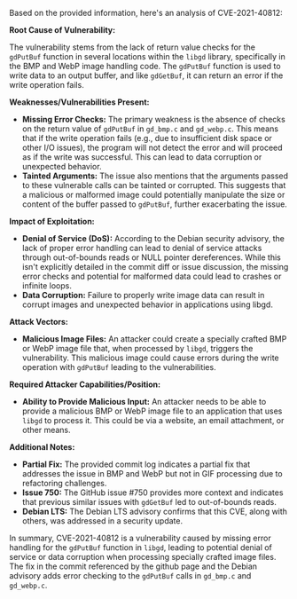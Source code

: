 Based on the provided information, here's an analysis of CVE-2021-40812:

**Root Cause of Vulnerability:**

The vulnerability stems from the lack of return value checks for the `gdPutBuf` function in several locations within the `libgd` library, specifically in the BMP and WebP image handling code. The `gdPutBuf` function is used to write data to an output buffer, and like `gdGetBuf`, it can return an error if the write operation fails.

**Weaknesses/Vulnerabilities Present:**

- **Missing Error Checks:** The primary weakness is the absence of checks on the return value of `gdPutBuf` in `gd_bmp.c` and `gd_webp.c`. This means that if the write operation fails (e.g., due to insufficient disk space or other I/O issues), the program will not detect the error and will proceed as if the write was successful. This can lead to data corruption or unexpected behavior.
- **Tainted Arguments:** The issue also mentions that the arguments passed to these vulnerable calls can be tainted or corrupted. This suggests that a malicious or malformed image could potentially manipulate the size or content of the buffer passed to `gdPutBuf`, further exacerbating the issue.

**Impact of Exploitation:**

- **Denial of Service (DoS):** According to the Debian security advisory, the lack of proper error handling can lead to denial of service attacks through out-of-bounds reads or NULL pointer dereferences. While this isn't explicitly detailed in the commit diff or issue discussion, the missing error checks and potential for malformed data could lead to crashes or infinite loops.
- **Data Corruption:**  Failure to properly write image data can result in corrupt images and unexpected behavior in applications using libgd.

**Attack Vectors:**

- **Malicious Image Files:** An attacker could create a specially crafted BMP or WebP image file that, when processed by `libgd`, triggers the vulnerability. This malicious image could cause errors during the write operation with `gdPutBuf` leading to the vulnerabilities.

**Required Attacker Capabilities/Position:**

- **Ability to Provide Malicious Input:** An attacker needs to be able to provide a malicious BMP or WebP image file to an application that uses `libgd` to process it. This could be via a website, an email attachment, or other means.

**Additional Notes:**

- **Partial Fix:** The provided commit log indicates a partial fix that addresses the issue in BMP and WebP but not in GIF processing due to refactoring challenges.
- **Issue 750:** The GitHub issue #750 provides more context and indicates that previous similar issues with `gdGetBuf` led to out-of-bounds reads.
- **Debian LTS:** The Debian LTS advisory confirms that this CVE, along with others, was addressed in a security update.

In summary, CVE-2021-40812 is a vulnerability caused by missing error handling for the `gdPutBuf` function in `libgd`, leading to potential denial of service or data corruption when processing specially crafted image files. The fix in the commit referenced by the github page and the Debian advisory adds error checking to the `gdPutBuf` calls in `gd_bmp.c` and `gd_webp.c`.